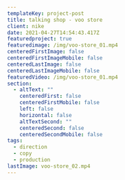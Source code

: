 ```yaml
---
templateKey: project-post
title: talking shop - voo store
client: nike
date: 2021-04-27T14:54:43.417Z
featuredproject: true
featuredimage: /img/voo-store_01.mp4
centeredFirstImage: false
centeredFirstImageMobile: false
centeredLastImage: false
centeredLastImageMobile: false
featuredVideo: /img/voo-store_01.mp4
section:
  - altText: ""
    centeredFirst: false
    centeredFirstMobile: false
    left: false
    horizontal: false
    altTextSecond: ""
    centeredSecond: false
    centeredSecondMobile: false
tags:
  - direction
  - copy
  - production
lastImage: voo-store_02.mp4
---
```

